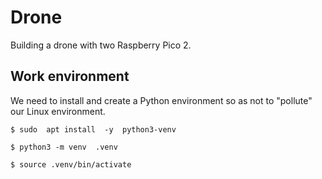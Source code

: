 # Drone
Building a drone with two Raspberry Pico 2.

## Work environment
We need to install and create a Python environment 
so as not to "pollute" our Linux environment.

```
$ sudo  apt install  -y  python3-venv

$ python3 -m venv  .venv

$ source .venv/bin/activate
```
